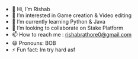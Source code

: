- 👋 Hi, I’m Rishab
- 👀 I’m interested in Game creation & Video editing
- 🌱 I’m currently learning Python & Java 
- 💞️ I’m looking to collaborate on Stake Platform
- 📫 How to reach me : rishabrathore0@gmail.com
- 😄 Pronouns: BOB
- ⚡ Fun fact: Im try hard asf

<!---
Psykidx420/Psykidx420 is a ✨ special ✨ repository because its `README.md` (this file) appears on your GitHub profile.
You can click the Preview link to take a look at your changes.
--->
